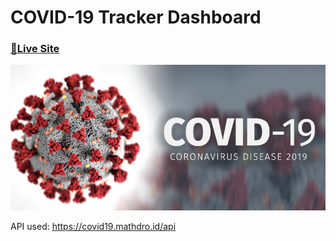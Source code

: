 # COVID-19 Tracker Dashboard

### [🔴Live Site](https://dhruv895412coronatracker.netlify.app/)
![COVID-19 Tracker](https://github.com/rPankaj05/Covid_Tracker/blob/main/src/images/image.png)




API used: https://covid19.mathdro.id/api
